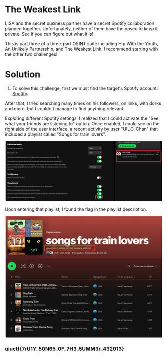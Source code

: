 # The Weakest Link

LISA and the secret business partner have a secret Spotify collaboration planned together. Unfortunately, neither of them have the opsec to keep it private. See if you can figure out what it is!

This is part three of a three-part OSINT suite including Hip With the Youth, An Unlikely Partnership, and The Weakest Link. I recommend starting with the other two challenges!


# Solution

1. To solve this challenge, first we must find the target's Spotify account: [Spotify](https://open.spotify.com/user/31d2lcivqdieyl4qzx25vfmp6jt4?si=b769b2466f7e4101).

After that, I tried searching many times on his followers, on links, with dorks and more, but I couldn't manage to find anything relevant.

Exploring different Spotify settings, I realized that I could activate the "See what your friends are listening to" option. Once enabled, I could see on the right side of the user interface, a recent activity by user "UIUC-Chan" that included a playlist called "Songs for train lovers".

<p align="center">
  <img src="../OSINT/assets/atkbSOTOae.png" width="500" alt="Account">
</p>

Upon entering that playlist, I found the flag in the playlist description.

<p align="center">
  <img src="../OSINT/assets/paFRtD50ze.png" width="500" alt="Flag">
</p>


### uiuctf{7rU1Y_50N65_0F_7H3_5UMM3r_432013}
